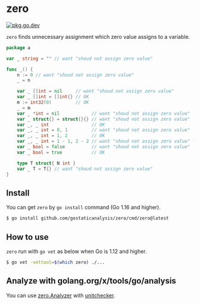 # zero

[![pkg.go.dev][gopkg-badge]][gopkg]

`zero` finds unnecessary assignment which zero value assigns to a variable.

```go
package a

var _ string = "" // want "shoud not assign zero value"

func _() {
	n := 0 // want "shoud not assign zero value"
	_ = n

	var _ []int = nil     // want "shoud not assign zero value"
	var _ []int = []int{} // OK
	m := int32(0)         // OK
	_ = m
	var _ *int = nil            // want "shoud not assign zero value"
	var _ struct{} = struct{}{} // want "shoud not assign zero value"
	var _, _ int                // OK
	var _, _ int = 0, 1         // want "shoud not assign zero value"
	var _, _ int = 1, 2         // OK
	var _, _ int = 1 - 1, 2 - 2 // want "shoud not assign zero value" "shoud not assign zero value"
	var _ bool = false          // want "shoud not assign zero value"
	var _ bool = true           // OK

	type T struct{ N int }
	var _ T = T{} // want "shoud not assign zero value"
}
```

## Install

You can get `zero` by `go install` command (Go 1.16 and higher).

```bash
$ go install github.com/gostaticanalysis/zero/cmd/zero@latest
```

## How to use

`zero` run with `go vet` as below when Go is 1.12 and higher.

```bash
$ go vet -vettool=$(which zero) ./...
```

## Analyze with golang.org/x/tools/go/analysis

You can use [zero.Analyzer](https://pkg.go.dev/github.com/gostaticanalysis/zero/#Analyzer) with [unitchecker](https://golang.org/x/tools/go/analysis/unitchecker).

<!-- links -->
[gopkg]: https://pkg.go.dev/github.com/gostaticanalysis/zero
[gopkg-badge]: https://pkg.go.dev/badge/github.com/gostaticanalysis/zero?status.svg
